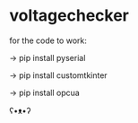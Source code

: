 # voltagechecker

for the code to work:

-> pip install pyserial

-> pip install customtkinter

-> pip install opcua

ʕ•ᴥ•ʔ
